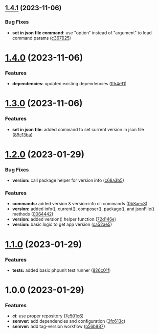 ## [1.4.1](https://github.com/codeuptime/app-version-laravel/compare/1.4.0...1.4.1) (2023-11-06)


### Bug Fixes

* **set in json file command:** use "option" instead of "argument" to load command params ([c367925](https://github.com/codeuptime/app-version-laravel/commit/c3679255e9c6233a48ed3de7982306a72ed40579))

# [1.4.0](https://github.com/codeuptime/app-version-laravel/compare/1.3.0...1.4.0) (2023-11-06)


### Features

* **dependencies:** updated existing dependencies ([ff54e11](https://github.com/codeuptime/app-version-laravel/commit/ff54e11cb307da2d8504a717b792e5c280bf2362))

# [1.3.0](https://github.com/codeuptime/app-version-laravel/compare/1.2.0...1.3.0) (2023-11-06)


### Features

* **set in json file:** added command to set current version in json file ([89c13ba](https://github.com/codeuptime/app-version-laravel/commit/89c13bafd5c6e8b95e7a7c0dcf26042b4d3c6081))

# [1.2.0](https://github.com/codeuptime/app-version-laravel/compare/1.1.0...1.2.0) (2023-01-29)


### Bug Fixes

* **version:** call package helper for version info ([c68a3b5](https://github.com/codeuptime/app-version-laravel/commit/c68a3b5eb9748cab9b21dc0df36b1b536871779d))


### Features

* **commands:** added version & version:info cli commands ([0b8aec3](https://github.com/codeuptime/app-version-laravel/commit/0b8aec3fcd61f31d0a84b2ae023cb6a793989e4b))
* **version:** added info(), current(), composer(), package(), and jsonFile() methods ([0064442](https://github.com/codeuptime/app-version-laravel/commit/00644425eb66f6f75eca5dc578e70eecc27f6aa6))
* **version:** added version() helper function ([72d146e](https://github.com/codeuptime/app-version-laravel/commit/72d146ea2552216e2ccb3d1c5344c8908b61d4fe))
* **version:** basic logic to get app version ([ca52ae5](https://github.com/codeuptime/app-version-laravel/commit/ca52ae5bbf8a87c5af494aefabdd81ab64c4900e))

# [1.1.0](https://github.com/codeuptime/app-version-laravel/compare/1.0.0...1.1.0) (2023-01-29)


### Features

* **tests:** added basic phpunit test runner ([826c01f](https://github.com/codeuptime/app-version-laravel/commit/826c01f9ddf670e153707309c301ccc9c43ee553))

# 1.0.0 (2023-01-29)


### Features

* **ci:** use proper repository ([7e501c6](https://github.com/codeuptime/app-version-laravel/commit/7e501c60bb4b218eab60ef805b5e083466f0bbb3))
* **semver:** add dependencies and configuration ([3fc613c](https://github.com/codeuptime/app-version-laravel/commit/3fc613c4b8662ea15e3c3f3a24f90f78cfd0dd72))
* **semver:** add tag-version workflow ([b56b887](https://github.com/codeuptime/app-version-laravel/commit/b56b887d9256fd780f281bda2ab62573f5dd3e0f))
